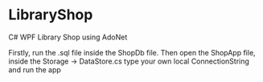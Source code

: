 # LibraryShop
C# WPF Library Shop using AdoNet

Firstly, run the .sql file inside the ShopDb file. Then open the ShopApp file, inside the Storage → DataStore.cs type your own local ConnectionString and run the app
